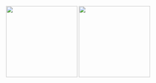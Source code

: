   <picture>
    <source
      srcset="
        https://github-readme-stats.vercel.app/api?username=gyhyfj&show_icons=true&theme=light&count_private=true&hide=stars&show=discussions_started
      "
      media="(prefers-color-scheme:light),(prefers-color-scheme:no-preference)"
    />
    <img
      height="195"
      src="https://github-readme-stats.vercel.app/api?username=gyhyfj&theme=dark&hide_border=true&show_icons=true&count_private=true&hide=stars&show=discussions_started"
    />
  </picture>
  <picture>
    <source
      srcset="
        https://github-readme-stats.vercel.app/api/top-langs/?username=gyhyfj&layout=compact&theme=light&langs_count=8&count_private=true
      "
      media="(prefers-color-scheme:light),(prefers-color-scheme:no-preference)"
    />
    <img
      height="195"
      src="https://github-readme-stats.vercel.app/api/top-langs/?username=gyhyfj&layout=compact&theme=dark&hide_border=true&langs_count=8&count_private=true"
    />
  </picture>
